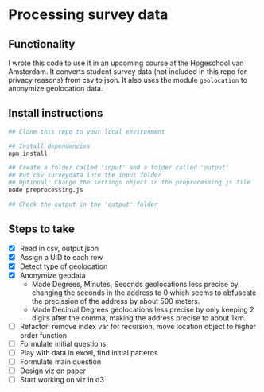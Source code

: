 # Processing survey data

## Functionality
I wrote this code to use it in an upcoming course at the Hogeschool van Amsterdam. It converts student survey data (not included in this repo for privacy reasons) from csv to json.
It also uses the module `geolocation` to anonymize geolocation data.

## Install instructions
```bash
## Clone this repo to your local environment

## Install dependencies
npm install

## Create a folder called 'input' and a folder called 'output'
## Put csv surveydata into the input folder
## Optional: Change the settings object in the preprocessing.js file
node preprocessing.js

## Check the output in the 'output' folder
```

## Steps to take
- [x] Read in csv, output json
- [x] Assign a UID to each row
- [x] Detect type of geolocation
- [x] Anonymize geodata
    + Made Degrees, Minutes, Seconds geolocations less precise by changing the seconds in the address to 0 which seems to obfuscate the precission of the address by about 500 meters.
    + Made Decimal Degrees geolocations less precise by only keeping 2 digits after the comma, making the address precise to about 1km.
- [ ] Refactor: remove index var for recursion, move location object to higher order function
- [ ] Formulate initial questions
- [ ] Play with data in excel, find initial patterns
- [ ] Formulate main question
- [ ] Design viz on paper
- [ ] Start working on viz in d3